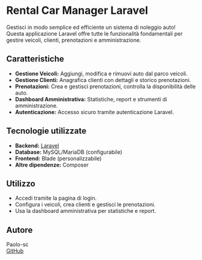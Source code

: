# Rental Car Manager Laravel

Gestisci in modo semplice ed efficiente un sistema di noleggio auto!  
Questa applicazione Laravel offre tutte le funzionalità fondamentali per gestire veicoli, clienti, prenotazioni e amministrazione.

## Caratteristiche

- **Gestione Veicoli:** Aggiungi, modifica e rimuovi auto dal parco veicoli.
- **Gestione Clienti:** Anagrafica clienti con dettagli e storico prenotazioni.
- **Prenotazioni:** Crea e gestisci prenotazioni, controlla la disponibilità delle auto.
- **Dashboard Amministrativa:** Statistiche, report e strumenti di amministrazione.
- **Autenticazione:** Accesso sicuro tramite autenticazione Laravel.

## Tecnologie utilizzate

- **Backend:** [Laravel](https://laravel.com/)
- **Database:** MySQL/MariaDB (configurabile)
- **Frontend:** Blade (personalizzabile)
- **Altre dipendenze:** Composer

## Utilizzo

- Accedi tramite la pagina di login.
- Configura i veicoli, crea clienti e gestisci le prenotazioni.
- Usa la dashboard amministrativa per statistiche e report.

## Autore

Paolo-sc  
[GitHub](https://github.com/Paolo-sc)
